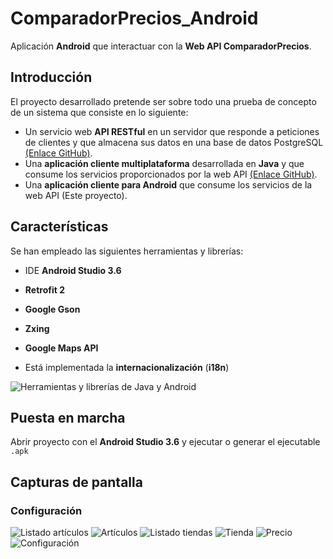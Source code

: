 # ComparadorPrecios_Android

Aplicación **Android** que interactuar con la **Web API ComparadorPrecios**.

## Introducción

El proyecto desarrollado pretende ser sobre todo una prueba de concepto de un sistema que consiste en lo siguiente:

- Un servicio web **API RESTful** en un servidor que responde a peticiones de clientes y que almacena sus datos en una base de datos PostgreSQL [(Enlace GitHub)](https://github.com/sbarquero/ComparadorPrecios_WebAPI).
- Una **aplicación cliente multiplataforma** desarrollada en **Java** y que consume los servicios proporcionados por la web API [(Enlace GitHub)](https://github.com/sbarquero/ComparadorPrecios_Java).
-  Una **aplicación cliente para Android** que consume los servicios de la web API (Este proyecto). 

## Características

Se han empleado las siguientes herramientas y librerías:

- IDE **Android Studio 3.6**
- **Retrofit 2**
- **Google Gson**
- **Zxing**
- **Google Maps API**

- Está implementada la **internacionalización** (**i18n**)

![Herramientas y librerías de Java y Android](images/herramientas_y_librerias_java-android.png)

## Puesta en marcha

Abrir proyecto con el **Android Studio 3.6** y ejecutar o generar el ejecutable `.apk`

## Capturas de pantalla

### Configuración

![Listado artículos](images/listado_articulos.png) ![Artículos](images/articulo.png) ![Listado tiendas](images/listado_tiendas.png) ![Tienda](images/tienda.png) ![Precio](images/precio.png) ![Configuración](images/configuracion.png)